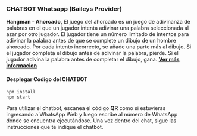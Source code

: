 ### CHATBOT Whatsapp (Baileys Provider)


**Hangman - Ahorcado,** El juego del ahorcado es un juego de adivinanza de palabras en el que un jugador intenta adivinar una palabra seleccionada al azar por otro jugador. El jugador tiene un número limitado de intentos para adivinar la palabra antes de que se complete un dibujo de un hombre ahorcado. Por cada intento incorrecto, se añade una parte más al dibujo. Si el jugador completa el dibujo antes de adivinar la palabra, pierde. Si el jugador adivina la palabra antes de completar el dibujo, gana. **[Ver más informacion](https://es.wikipedia.org/wiki/Ahorcado_(juego))**


#### Desplegar Codigo del CHATBOT 
```
npm install
npm start
```
Para utilizar el chatbot, escanea el código **QR** como si estuvieras ingresando a WhatsApp Web y luego escribe al número de WhatsApp donde se encuentra ejecutándose. Una vez dentro del chat, sigue las instrucciones que te indique el chatbot.

